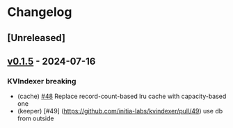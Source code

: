 <!--
Guiding Principles:

Changelogs are for humans, not machines.
There should be an entry for every single version.
The same types of changes should be grouped.
Versions and sections should be linkable.
The latest version comes first.
The release date of each version is displayed.
Mention whether you follow Semantic Versioning.

Usage:

Change log entries are to be added to the Unreleased section under the
appropriate stanza (see below). Each entry is required to include a tag and
the Github issue reference in the following format:

* (<tag>) \#<issue-number> message

The tag should consist of where the change is being made ex. (x/staking), (store)
The issue numbers will later be link-ified during the release process so you do
not have to worry about including a link manually, but you can if you wish.

Types of changes (Stanzas):

"Features" for new features.
"Improvements" for changes in existing functionality.
"Deprecated" for soon-to-be removed features.
"Bug Fixes" for any bug fixes.
"KVIndexer Breaking" for breaking KVIndexer module.
"Submodule Breaking" for breaking submodules
Ref: https://keepachangelog.com/en/1.0.0/
-->

# Changelog

## [Unreleased]

## [v0.1.5](https://github.com/initia-labs/kvindexer/releases/tag/v0.1.5) - 2024-07-16

### KVIndexer breaking 

* (cache) [#48](https://github.com/initia-labs/kvindexer/pull/48) Replace record-count-based lru cache with capacity-based one
* (keeper) [#49] (https://github.com/initia-labs/kvindexer/pull/49) use db from outside

